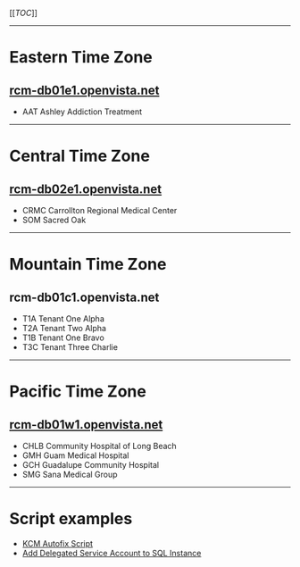 [[_TOC_]]

---
# Eastern Time Zone

## [rcm-db01e1.openvista.net](/Knowledge-Base/Database-Services/multi%2Dinstance-sql-servers/rcm%2Ddb01e1.openvista.net)

- AAT Ashley Addiction Treatment

---
# Central Time Zone

## [rcm-db02e1.openvista.net](/Knowledge-Base/Database-Services/multi%2Dinstance-sql-servers/rcm%2Ddb02e1.openvista.net)

- CRMC Carrollton Regional Medical Center
- SOM Sacred Oak

---
# Mountain Time Zone

## rcm-db01c1.openvista.net
- T1A Tenant One Alpha
- T2A Tenant Two Alpha
- T1B Tenant One Bravo
- T3C Tenant Three Charlie

---
# Pacific Time Zone

## [rcm-db01w1.openvista.net](/Knowledge-Base/Database-Services/multi%2Dinstance-sql-servers/rcm%2Ddb01w1.openvista.net)

- CHLB Community Hospital of Long Beach
- GMH Guam Medical Hospital
- GCH Guadalupe Community Hospital
- SMG Sana Medical Group

---
# Script examples

- [KCM Autofix Script](/Knowledge-Base/Database-Services/multi%2Dinstance-sql-servers/KCM-Autofix-Script)
- [Add Delegated Service Account to SQL Instance](/Knowledge-Base/Database-Services/multi%2Dinstance-sql-servers/Add-Delegated-Service-Account-to-SQL-Instance)
